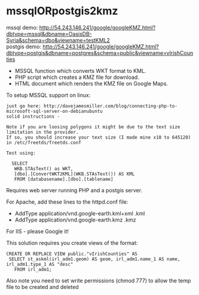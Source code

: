 mssqlORpostgis2kmz
==================
mssql demo:   http://54.243.146.241/google/googleKMZ.html?dbtype=mssql&dbname=OasisDB-Syria&schema=dbo&viewname=testKML2   
postgis demo: http://54.243.146.241/google/googleKMZ.html?dbtype=postgis&dbname=postgres&schema=public&viewname=vIrishCounties  

- MSSQL function which converts WKT format to KML.  
- PHP script which creates a KMZ file for download.  
- HTML document which renders the KMZ file on Google Maps.  
  
To setup MSSQL support on linux:

    just go here: http://davejamesmiller.com/blog/connecting-php-to-microsoft-sql-server-on-debianubuntu
    solid instructions - 
    
    Note if you are loosing polygons it might be due to the text size limitation in the provider.
    If so, you should increase your text size (I made mine x10 to 645120) in /etc/freetds/freetds.conf 

    Test using:

      SELECT 
       WKB.STAsText() as WKT, 
       [dbo].[ConvertWKT2KML](WKB.STAsText()) AS KML
       FROM [databasename].[dbo].[tablename]

Requires web server running PHP and a postgis server.  

For Apache, add these lines to the httpd.conf file:
- AddType application/vnd.google-earth.kml+xml .kml
- AddType application/vnd.google-earth.kmz .kmz

For IIS - please Google it!  

This solution requires you create views of the format:

    CREATE OR REPLACE VIEW public."vIrishCounties" AS 
     SELECT st_askml(irl_adm1.geom) AS geom, irl_adm1.name_1 AS name, irl_adm1.type_1 AS "desc"
       FROM irl_adm1;

Also note you need to set write permissions (chmod 777) to allow the temp file to be created and deleted

